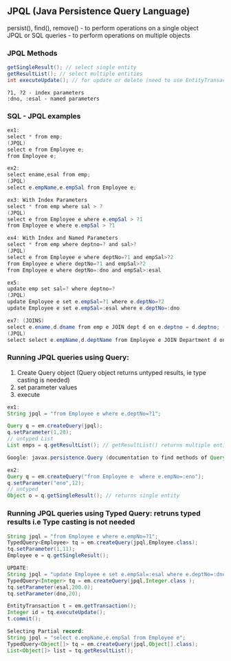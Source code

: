 ## JPQL (Java Persistence Query Language)
persist(), find(), remove() - to perform operations on a single object <br>
JPQL or SQL queries - to perform operations on multiple objects <br>

### JPQL Methods
```java
getSingleResult(); // select single entity
getResultList(); // select multiple entities
int executeUpdate(); // for update or delete (need to use EntityTransaction)
```
```
?1, ?2 - index parameters
:dno, :esal - named parameters
```
### SQL - JPQL examples
```java
ex1:
select * from emp;
(JPQL)
select e from Employee e;
from Employee e;

ex2:
select ename,esal from emp;
(JPQL)
select e.empName,e.empSal from Employee e;

ex3: With Index Parameters
select * from emp where sal > ?
(JPQL)
select e from Employee e where e.empSal > ?1
from Employee e where e.empSal > ?1

ex4: With Index and Named Parameters
select * from emp where deptno=? and sal>?
(JPQL)
select e from Employee e where deptNo=?1 and empSal>?2
from Employee e where deptNo=?1 and empSal>?2
from Employee e where deptNo=:dno and empSal>:esal

ex5:
update emp set sal=? where deptno=?
(JPQL)
update Employee e set e.empSal=?1 where e.deptNo=?2
update Employee e set e.empSal=:esal where e.deptNo=:dno

ex7: (JOINS)
select e.ename,d.dname from emp e JOIN dept d on e.deptno = d.deptno; (Inner JOIN)
(JPQL)
select select e.empName,d.deptName from Employee e JOIN Department d on e.deptNo=d.deptNo;
```


### Running JPQL queries using Query:
1. Create Query object (Query object returns untyped results, ie type casting is needed)
2. set parameter values
3. execute
```java
ex1:
String jpql = "from Employee e where e.deptNo=?1";

Query q = em.createQuery(jpql);
q.setParameter(1,20);
// untyped List
List emps = q.getResultList(); // getResultList() returns multiple entities

Google: javax.persistence.Query (documentation to find methods of Query)

ex2:
Query q = em.createQuery("from Employee e  where e.empNo=:eno");
q.setParameter("eno",12);
// untyped
Object o = q.getSingleResult(); // returns single entity
```
### Running JPQL queries using Typed Query: retruns typed results i.e Type casting is not needed
```java
String jpql = "from Employee e where e.empNo=?1";
TypedQuery<Employee> tq = em.createQuery(jpql,Employee.class);
tq.setParameter(1,11);
Employee e = q.getSingleResult(); 

UPDATE:
String jpql = "update Employee e set e.empSal=:esal where e.deptNo=:dno";
TypedQuery<Integer> tq = em.createQuery(jpql,Integer.class );
tq.setParameter(esal,200.0);
tq.setParameter(dno,20);

EntityTransaction t = em.getTransaction();
Integer id = tq.executeUpdate();
t.commit();

Selecting Partial record:
String jpql = "select e.empName,e.empSal from Employee e";
TypedQuery<Object[]> tq = em.createQuery(jpql,Object[].class);
List<Object[]> list = tq.getResultList();
```
